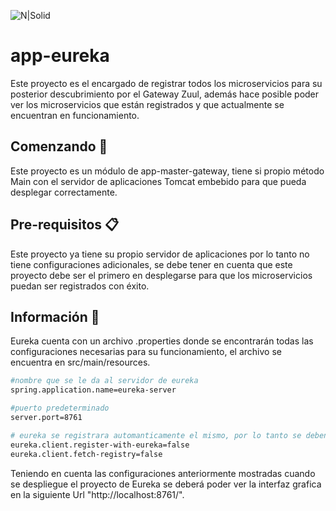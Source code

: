 ![N|Solid](https://media.licdn.com/dms/image/C560BAQE3S2bQRwZDEQ/company-logo_200_200/0?e=2159024400&v=beta&t=w6PtKOGk7vJg5uy_qoTOq7-Urh7oXF36DkrasNoeqNM)

# app-eureka 

Este proyecto es el encargado de registrar todos los microservicios para su posterior descubrimiento por el Gateway Zuul, además hace posible poder ver los microservicios que están registrados y que actualmente se encuentran en funcionamiento.

## Comenzando 🚀 

Este proyecto es un módulo de app-master-gateway, tiene si propio método Main con el servidor de aplicaciones Tomcat embebido para que pueda desplegar correctamente.

## Pre-requisitos 📋

Este proyecto ya tiene su propio servidor de aplicaciones por lo tanto no tiene configuraciones adicionales, se debe tener en cuenta que este proyecto debe ser el primero en desplegarse para que los microservicios puedan ser registrados con éxito.

## Información 📌

Eureka cuenta con un archivo .properties donde se encontrarán todas las configuraciones necesarias para su funcionamiento, el archivo se encuentra en src/main/resources. 
```sh
#nombre que se le da al servidor de eureka
spring.application.name=eureka-server

#puerto predeterminado 
server.port=8761

# eureka se registrara automanticamente el mismo, por lo tanto se deben deshabilitar estas opciones.
eureka.client.register-with-eureka=false
eureka.client.fetch-registry=false
```
Teniendo en cuenta las configuraciones anteriormente mostradas cuando se despliegue el proyecto de Eureka se deberá poder ver la interfaz grafica en la siguiente Url "http://localhost:8761/".
